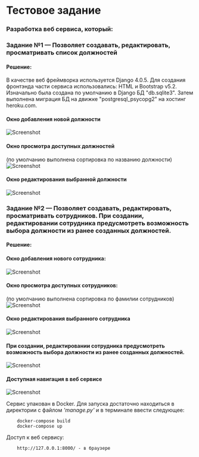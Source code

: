 # Тестовое задание
### Разработка веб сервиса, который:
### Задание №1 — Позволяет создавать, редактировать, просматривать список должностей
#### Решение:
В качестве веб фреймворка используется Django 4.0.5. Для создания фронтэнда части сервиса использовались: HTML и Bootstrap v5.2.
Изначально была создана по умолчанию в Django БД "db.sqlite3". Затем выполнена миграция БД на движке "postgresql_psycopg2" на хостинг heroku.com.
#### Окно добавления новой должности
![Screenshot](picture_1.JPG)

#### Окно просмотра доступных должностей
(по умолчанию выполнена сортировка по названию должности)
![Screenshot](picture_2.JPG)

#### Окно редактирования выбранной должности
![Screenshot](picture_3.JPG)

### Задание №2 — Позволяет создавать, редактировать, просматривать сотрудников. При создании, редактировании сотрудника предусмотреть возможность выбора должности из ранее созданных должностей.
#### Решение:

#### Окно добавления нового сотрудника:
![Screenshot](picture_4.png)

#### Окно просмотра доступных сотрудников:
(по умолчанию выполнена сортировка по фамилии сотрудников)
![Screenshot](picture_5.JPG)

#### Окно редактирования выбранного сотрудника
![Screenshot](picture_6.JPG)

#### При создании, редактировании сотрудника предусмотреть возможность выбора должности из ранее созданных должностей.
![Screenshot](pic_7.png)

#### Доступная навигация в веб сервисе
![Screenshot](pic_8.PNG)

Сервис упакован в Docker. Для запуска достаточно находиться в директории с файлом _'manage.py'_ и в терминале ввести следующее:
```shell
    docker-compose build
    docker-compose up
```

Доступ к веб сервису:
```shell
    http://127.0.0.1:8000/ - в браузере
```